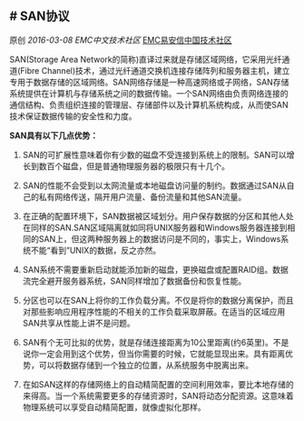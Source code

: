 ## # SAN协议

原创 *2016-03-08* *EMC中文技术社区* [EMC易安信中国技术社区](https://mp.weixin.qq.com/s?__biz=MjM5NjY0NzAwMg==&mid=402444947&idx=2&sn=1127f67a87f1845cc0f30b7778961cbd&scene=21##)

SAN(Storage Area Network的简称)直译过来就是存储区域网络，它采用光纤通道(Fibre Channel)技术，通过光纤通道交换机连接存储阵列和服务器主机，建立专用于数据存储的区域网络。SAN网络存储是一种高速网络或子网络，SAN存储系统提供在计算机与存储系统之间的数据传输。一个SAN网络由负责网络连接的通信结构、负责组织连接的管理层、存储部件以及计算机系统构成，从而使SAN技术保证数据传输的安全性和力度。

**SAN具有以下几点优势：**

 

1. SAN的可扩展性意味着你有少数的磁盘不受连接到系统上的限制。SAN可以增长到数百个磁盘，但是普通物理服务器的极限只有十几个。

    

2. SAN的性能不会受到以太网流量或本地磁盘访问量的制约。数据通过SAN从自己的私有网络传送，隔开用户流量、备份流量和其他SAN流量。

    

3. 在正确的配置环境下，SAN数据被区域划分。用户保存数据的分区和其他人处在同样的SAN.SAN区域隔离就如同将UNIX服务器和Windows服务器连接到相同的SAN上，但这两种服务器上的数据访问是不同的，事实上，Windows系统不能“看到”UNIX的数据，反之亦然。

    

4. SAN系统不需要重新启动就能添加新的磁盘，更换磁盘或配置RAID组。数据流完全避开服务器系统，SAN同样增加了数据备份和恢复性能。

    

5. 分区也可以在SAN上将你的工作负载分离。不仅是将你的数据分离保护，而且对那些影响应用程序性能的不相关的工作负载采取屏蔽。在适当的区域应用SAN共享从性能上讲不是问题。

6. SAN有个无可比拟的优势，就是存储连接距离为10公里距离(约6英里)。不是说你一定会用到这个优势，但当你需要的时候，它就能显现出来。具有距离优势，可以将数据存储到一个独立的位置，从系统服务中脱离出来。

7. 在如SAN这样的存储网络上的自动精简配置的空间利用效率，要比本地存储的来得高。当一个系统需要更多的存储资源时，SAN将动态分配资源。这意味着物理系统可以享受自动精简配置，就像虚拟化那样。